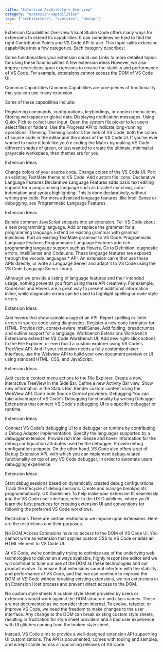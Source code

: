 ```yaml
---
title: "Extension Architecture Overview"
category: "extension-capabilities"
tags: ["architecture", "overview", "design"]
---
```



Extension Capabilities Overview
Visual Studio Code offers many ways for extensions to extend its capabilities. It can sometimes be hard to find the right Contribution Points and VS Code API to use. This topic splits extension capabilities into a few categories. Each category describes:

Some functionalities your extension could use
Links to more detailed topics for using these functionalities
A few extension ideas
However, we also impose restrictions upon extensions to ensure the stability and performance of VS Code. For example, extensions cannot access the DOM of VS Code UI.

Common Capabilities
Common Capabilities are core pieces of functionality that you can use in any extension.

Some of these capabilities include:

Registering commands, configurations, keybindings, or context menu items.
Storing workspace or global data.
Displaying notification messages.
Using Quick Pick to collect user input.
Open the system file picker to let users select files or folders.
Use the Progress API to indicate long-running operations.
Theming
Theming controls the look of VS Code, both the colors of source code in the editor and the colors of the VS Code UI. If you've ever wanted to make it look like you're coding the Matrix by making VS Code different shades of green, or just wanted to create the ultimate, minimalist grayscale workspace, then themes are for you.

Extension Ideas

Change colors of your source code.
Change colors of the VS Code UI.
Port an existing TextMate theme to VS Code.
Add custom file icons.
Declarative Language Features
Declarative Language Features adds basic text editing support for a programming language such as bracket matching, auto-indentation and syntax highlighting. This is done declaratively, without writing any code. For more advanced language features, like IntelliSense or debugging, see Programmatic Language Features.

Extension Ideas

Bundle common JavaScript snippets into an extension.
Tell VS Code about a new programming language.
Add or replace the grammar for a programming language.
Extend an existing grammar with grammar injections.
Port an existing TextMate grammar to VS Code.
Programmatic Language Features
Programmatic Language Features add rich programming language support such as Hovers, Go to Definition, diagnostic errors, IntelliSense and CodeLens. These language features are exposed through the vscode.languages.* API. An extension can either use these APIs directly, or write a Language Server and adapt it to VS Code using the VS Code Language Server library.

Although we provide a listing of language features and their intended usage, nothing prevents you from using these API creatively. For example, CodeLens and Hovers are a great way to present additional information inline, while diagnostic errors can be used to highlight spelling or code style errors.

Extension Ideas

Add hovers that show sample usage of an API.
Report spelling or linter errors in source code using diagnostics.
Register a new code formatter for HTML.
Provide rich, context-aware IntelliSense.
Add folding, breadcrumbs and outline support for a language.
Workbench Extensions
Workbench Extensions extend the VS Code Workbench UI. Add new right-click actions to the File Explorer, or even build a custom explorer using VS Code's TreeView API. And if your extension needs a fully customized user interface, use the Webview API to build your own document preview or UI using standard HTML, CSS, and JavaScript.

Extension Ideas

Add custom context menu actions to the File Explorer.
Create a new, interactive TreeView in the Side Bar.
Define a new Activity Bar view.
Show new information in the Status Bar.
Render custom content using the WebView API.
Contribute Source Control providers.
Debugging
You can take advantage of VS Code's Debugging functionality by writing Debugger Extensions that connect VS Code's debugging UI to a specific debugger or runtime.

Extension Ideas

Connect VS Code's debugging UI to a debugger or runtime by contributing a Debug Adapter implementation.
Specify the languages supported by a debugger extension.
Provide rich IntelliSense and hover information for the debug configuration attributes used by the debugger.
Provide debug configuration snippets.
On the other hand, VS Code also offers a set of Debug Extension API, with which you can implement debug-related functionality on top of any VS Code debugger, in order to automate users' debugging experience.

Extension Ideas

Start debug sessions based on dynamically created debug configurations.
Track the lifecycle of debug sessions.
Create and manage breakpoints programmatically.
UX Guidelines
To help make your extension fit seamlessly into the VS Code user interface, refer to the UX Guidelines, where you'll learn the best practices for creating extension UI and conventions for following the preferred VS Code workflows.

Restrictions
There are certain restrictions we impose upon extensions. Here are the restrictions and their purposes.

No DOM Access
Extensions have no access to the DOM of VS Code UI. You cannot write an extension that applies custom CSS to VS Code or adds an HTML element to VS Code UI.

At VS Code, we're continually trying to optimize use of the underlying web technologies to deliver an always available, highly responsive editor and we will continue to tune our use of the DOM as these technologies and our product evolve. To ensure that extensions cannot interfere with the stability and performance of VS Code, and that we can continue to improve the DOM of VS Code without breaking existing extensions, we run extensions in an Extension Host process and prevent direct access to the DOM.

No custom style sheets
A custom style sheet provided by users or extensions would work against the DOM structure and class names. These are not documented as we consider them internal. To evolve, refactor, or improve VS Code, we need the freedom to make changes to the user interface. Any change to the DOM can break existing custom style sheets, resulting in frustration for style sheet providers and a bad user experience with UI glitches coming from the broken style sheet.

Instead, VS Code aims to provide a well-designed extension API supporting UI customizations. The API is documented, comes with tooling and samples, and is kept stable across all upcoming releases of VS Code.